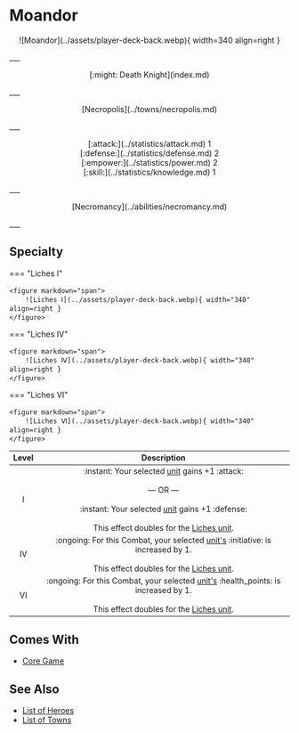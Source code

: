# Moandor

<p style="text-align: center;" markdown>![Moandor](../assets/player-deck-back.webp){ width=340 align=right }</p>
___
<p style="text-align: center;" markdown>[:might: Death Knight](index.md)</p>
___
<p style="text-align: center;" markdown>[Necropolis](../towns/necropolis.md)</p>
___

<p style="text-align: center;" markdown>[:attack:](../statistics/attack.md)&nbsp;1</br>[:defense:](../statistics/defense.md)&nbsp;2</br>[:empower:](../statistics/power.md)&nbsp;2</br>[:skill:](../statistics/knowledge.md)&nbsp;1</p>
___
<p style="text-align: center;" markdown>[Necromancy](../abilities/necromancy.md)</p>
___

## Specialty

=== "Liches Ⅰ"

    <figure markdown="span">
        ![Liches Ⅰ](../assets/player-deck-back.webp){ width="340" align=right }
    </figure>

=== "Liches Ⅳ"

    <figure markdown="span">
        ![Liches Ⅳ](../assets/player-deck-back.webp){ width="340" align=right }
    </figure>

=== "Liches Ⅵ"

    <figure markdown="span">
        ![Liches Ⅵ](../assets/player-deck-back.webp){ width="340" align=right }
    </figure>


| Level | Description |
| :---: | :---: |
| Ⅰ | :instant: Your selected [unit](../units/index.md) gains +1 :attack:<br><br>— OR —<br><br>:instant: Your selected [unit](../units/index.md) gains +1 :defense:<br><br>This effect doubles for the [Liches unit](../units/liches.md). |
| Ⅳ | :ongoing: For this Combat, your selected [unit's](../units/index.md) :initiative: is increased by 1.<br><br>This effect doubles for the [Liches unit](../units/liches.md). |
| Ⅵ | :ongoing: For this Combat, your selected [unit's](../units/index.md) :health_points: is increased by 1.<br><br>This effect doubles for the [Liches unit](../units/liches.md). |


## Comes With

- [Core Game](../content/core_game.md)


## See Also

- [List of Heroes](index.md)
- [List of Towns](../towns/index.md)

